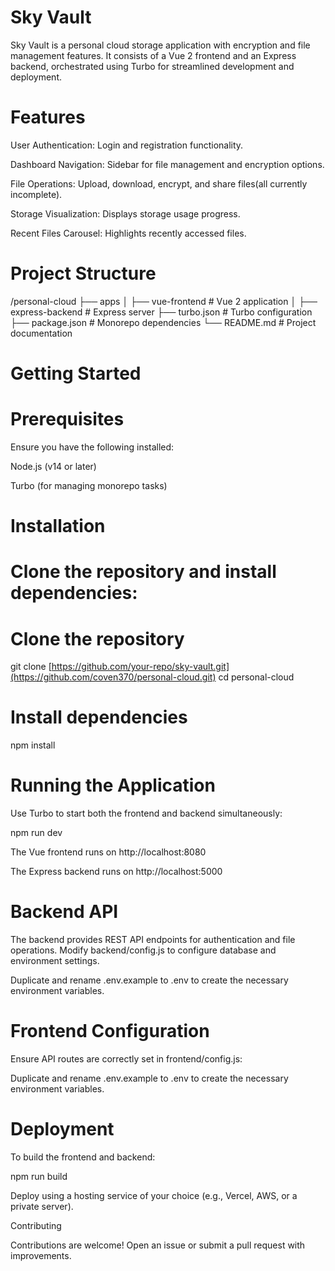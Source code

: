 # Sky Vault

Sky Vault is a personal cloud storage application with encryption and file management features. It consists of a Vue 2 frontend and an Express backend, orchestrated using Turbo for streamlined development and deployment.

# Features

User Authentication: Login and registration functionality.

Dashboard Navigation: Sidebar for file management and encryption options.

File Operations: Upload, download, encrypt, and share files(all currently incomplete).

Storage Visualization: Displays storage usage progress.

Recent Files Carousel: Highlights recently accessed files.

# Project Structure

/personal-cloud
├── apps
│   ├── vue-frontend  # Vue 2 application
│   ├── express-backend   # Express server
├── turbo.json    # Turbo configuration
├── package.json  # Monorepo dependencies
└── README.md     # Project documentation

# Getting Started

# Prerequisites

Ensure you have the following installed:

Node.js (v14 or later)

Turbo (for managing monorepo tasks)

# Installation

# Clone the repository and install dependencies:

# Clone the repository
git clone [https://github.com/your-repo/sky-vault.git](https://github.com/coven370/personal-cloud.git)
cd personal-cloud

# Install dependencies
npm install

# Running the Application

Use Turbo to start both the frontend and backend simultaneously:

npm run dev

The Vue frontend runs on http://localhost:8080

The Express backend runs on http://localhost:5000

# Backend API

The backend provides REST API endpoints for authentication and file operations. Modify backend/config.js to configure database and environment settings.

Duplicate and rename .env.example to .env to create the necessary environment variables.

# Frontend Configuration

Ensure API routes are correctly set in frontend/config.js:

Duplicate and rename .env.example to .env to create the necessary environment variables.

# Deployment

To build the frontend and backend:

npm run build

Deploy using a hosting service of your choice (e.g., Vercel, AWS, or a private server).

Contributing

Contributions are welcome! Open an issue or submit a pull request with improvements.
